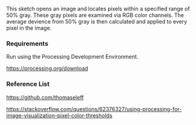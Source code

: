 This sketch opens an image and locates pixels within a specified range of 50% gray. These gray pixels are examined via RGB color channels. The average devience from 50% gray is then calculated and applied to every pixel in the image. 

### Requirements 

Run using the Processing Development Environment.

https://processing.org/download


### Reference List

https://github.com/thomaseleff

https://stackoverflow.com/questions/62376327/using-processing-for-image-visualization-pixel-color-thresholds
